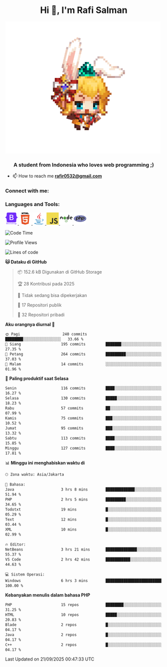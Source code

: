 <h1 align="center">Hi 👋, I'm Rafi Salman</h1>
<img src="img/lp.gif" /> 
<h3 align="center">A student from Indonesia who loves web programming ;)</h3>

- 📫 How to reach me **rafir0532@gmail.com**

<h3 align="left">Connect with me:</h3>
<p align="left">
</p>

<h3 align="left">Languages and Tools:</h3>
<p align="left"> <a href="https://getbootstrap.com" target="_blank" rel="noreferrer"> <img src="https://raw.githubusercontent.com/devicons/devicon/master/icons/bootstrap/bootstrap-plain-wordmark.svg" alt="bootstrap" width="40" height="40"/> </a> <a href="https://www.w3.org/html/" target="_blank" rel="noreferrer"> <img src="https://raw.githubusercontent.com/devicons/devicon/master/icons/html5/html5-original-wordmark.svg" alt="html5" width="40" height="40"/> </a> <a href="https://www.java.com" target="_blank" rel="noreferrer"> <img src="https://raw.githubusercontent.com/devicons/devicon/master/icons/java/java-original.svg" alt="java" width="40" height="40"/> </a> <a href="https://developer.mozilla.org/en-US/docs/Web/JavaScript" target="_blank" rel="noreferrer"> <img src="https://raw.githubusercontent.com/devicons/devicon/master/icons/javascript/javascript-original.svg" alt="javascript" width="40" height="40"/> </a> <a href="https://nodejs.org" target="_blank" rel="noreferrer"> <img src="https://raw.githubusercontent.com/devicons/devicon/master/icons/nodejs/nodejs-original-wordmark.svg" alt="nodejs" width="40" height="40"/> </a> <a href="https://www.php.net" target="_blank" rel="noreferrer"> <img src="https://raw.githubusercontent.com/devicons/devicon/master/icons/php/php-original.svg" alt="php" width="40" height="40"/> </a> </p>

<!--START_SECTION:waka-->
![Code Time](http://img.shields.io/badge/Code%20Time-642%20hrs%201%20min-blue)

![Profile Views](http://img.shields.io/badge/Profil%20dilihat-0-blue)

![Lines of code](https://img.shields.io/badge/Sejak%20Hello%20World%20aku%20telah%20menulis-1.9%20million%20baris%20kode-blue)

**🐱 Dataku di GitHub** 

> 📦 152.6 kB Digunakan di GitHub Storage 
 > 
> 🏆 28 Kontribusi pada 2025
 > 
> 🚫 Tidak sedang bisa dipekerjakan
 > 
> 📜 17 Repositori publik 
 > 
> 🔑 32 Repositori pribadi 
 > 
**Aku orangnya diurnal 🐤** 

```text
🌞 Pagi                   240 commits         ████████░░░░░░░░░░░░░░░░░   33.66 % 
🌆 Siang                  195 commits         ███████░░░░░░░░░░░░░░░░░░   27.35 % 
🌃 Petang                 264 commits         █████████░░░░░░░░░░░░░░░░   37.03 % 
🌙 Malam                  14 commits          ░░░░░░░░░░░░░░░░░░░░░░░░░   01.96 % 
```
📅 **Paling produktif saat Selasa** 

```text
Senin                    116 commits         ████░░░░░░░░░░░░░░░░░░░░░   16.27 % 
Selasa                   130 commits         █████░░░░░░░░░░░░░░░░░░░░   18.23 % 
Rabu                     57 commits          ██░░░░░░░░░░░░░░░░░░░░░░░   07.99 % 
Kamis                    75 commits          ███░░░░░░░░░░░░░░░░░░░░░░   10.52 % 
Jumat                    95 commits          ███░░░░░░░░░░░░░░░░░░░░░░   13.32 % 
Sabtu                    113 commits         ████░░░░░░░░░░░░░░░░░░░░░   15.85 % 
Minggu                   127 commits         ████░░░░░░░░░░░░░░░░░░░░░   17.81 % 
```


📊 **Minggu ini menghabiskan waktu di** 

```text
🕑︎ Zona waktu: Asia/Jakarta

💬 Bahasa: 
Java                     3 hrs 8 mins        █████████████░░░░░░░░░░░░   51.94 % 
PHP                      2 hrs 5 mins        █████████░░░░░░░░░░░░░░░░   34.65 % 
Todotxt                  19 mins             █░░░░░░░░░░░░░░░░░░░░░░░░   05.29 % 
Text                     12 mins             █░░░░░░░░░░░░░░░░░░░░░░░░   03.44 % 
XML                      10 mins             █░░░░░░░░░░░░░░░░░░░░░░░░   02.99 % 

🔥 Editor: 
NetBeans                 3 hrs 21 mins       ██████████████░░░░░░░░░░░   55.37 % 
VS Code                  2 hrs 42 mins       ███████████░░░░░░░░░░░░░░   44.63 % 

💻 Sistem Operasi: 
Windows                  6 hrs 3 mins        █████████████████████████   100.00 % 
```

**Kebanyakan menulis dalam bahasa PHP** 

```text
PHP                      15 repos            ████████░░░░░░░░░░░░░░░░░   31.25 % 
HTML                     10 repos            █████░░░░░░░░░░░░░░░░░░░░   20.83 % 
Blade                    2 repos             █░░░░░░░░░░░░░░░░░░░░░░░░   04.17 % 
Java                     2 repos             █░░░░░░░░░░░░░░░░░░░░░░░░   04.17 % 
C++                      2 repos             █░░░░░░░░░░░░░░░░░░░░░░░░   04.17 % 
```




 Last Updated on 21/09/2025 00:47:33 UTC
<!--END_SECTION:waka-->
